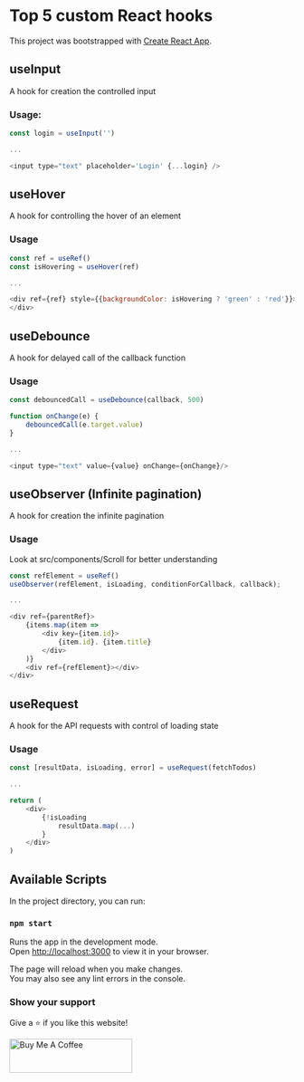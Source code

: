 # Top 5 custom React hooks

This project was bootstrapped with [Create React App](https://github.com/facebook/create-react-app).

## useInput

A hook for creation the controlled input

### Usage:

```javascript
const login = useInput('')

...

<input type="text" placeholder='Login' {...login} />
```

## useHover

A hook for controlling the hover of an element

### Usage

```javascript
const ref = useRef()
const isHovering = useHover(ref)

...

<div ref={ref} style={{backgroundColor: isHovering ? 'green' : 'red'}}>
</div>
```

## useDebounce

A hook for delayed call of the callback function

### Usage

```javascript
const debouncedCall = useDebounce(callback, 500)

function onChange(e) {
    debouncedCall(e.target.value)
}

...

<input type="text" value={value} onChange={onChange}/>
```

## useObserver (Infinite pagination)

A hook for creation the infinite pagination

### Usage
Look at src/components/Scroll for better understanding

```javascript
const refElement = useRef()
useObserver(refElement, isLoading, conditionForCallback, callback);

...

<div ref={parentRef}>
    {items.map(item =>
        <div key={item.id}>
            {item.id}. {item.title}
        </div>
    )}
    <div ref={refElement}></div>
</div>
```

## useRequest

A hook for the API requests with control of loading state

### Usage

```javascript
const [resultData, isLoading, error] = useRequest(fetchTodos)

...

return (
    <div>
        {!isLoading
            resultData.map(...)
        }
    </div>
)
```

## Available Scripts

In the project directory, you can run:

### `npm start`

Runs the app in the development mode.\
Open [http://localhost:3000](http://localhost:3000) to view it in your browser.

The page will reload when you make changes.\
You may also see any lint errors in the console.


### Show your support

Give a ⭐ if you like this website!

<a href="https://bmc.link/samegorov" target="_blank"><img src="https://cdn.buymeacoffee.com/buttons/v2/default-violet.png" alt="Buy Me A Coffee" height= "60px" width= "217px" ></a>